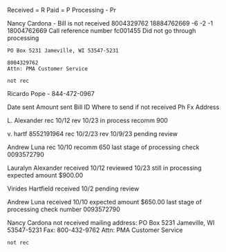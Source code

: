 Received = R
Paid = P
Processing - Pr


Nancy Cardona - Bill is not received 8004329762
18884762669 -6 -2 -1
18004762669
    Call reference number fc001455
    Did not go through processing

    PO Box 5231 Jameville, WI 53547-5231

    8004329762
    Attn: PMA Customer Service

    not rec





Ricardo Pope -
844-472-0967



Date sent
Amount sent
Bill ID
Where to send if not received
    Ph Fx Address

L. Alexander
rec 10/12
rev 10/23 in process
recomm 900


v. hartf
8552191964
rec 10/2/23
rev 10/9/23
pending review


Andrew Luna
rec 10/10
recomm 650
last stage of processing
check 0093572790


Lauralyn Alexander
received 10/12
reviewed 10/23
still in processing
expected amount $900.00

Virides Hartfield
received 10/2
pending review

Andrew Luna
received 10/10
expected amount $650.00
last stage of processing
check number 0093572790

Nancy Cardona
not received
mailing address:
    PO Box 5231 Jameville, WI 53547-5231
Fax:
    800-432-9762
    Attn: PMA Customer Service

    not rec

